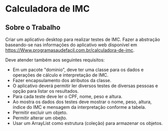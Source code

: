 # Calculadora de IMC

## Sobre o Trabalho

Criar um aplicativo desktop para realizar testes de IMC. Fazer a abstração baseando-se nas informações do aplicativo web disponível em https://Www.programasaudefacil.com.br/calculadora-de-imc.

Deve atender também aos seguintes requisitos:
- Em um pacote "dominio", deve ter uma classe para os dados e operações de cálculo e interpretação de IMC.
- Fazer encapsulamento dos atributos da classe.
- O aplicativo deverá permitir ler diversos testes de diversas pessoas e opção para listar os resultados.
- Para cada teste deve ler o CPF, nome, peso e altura.
- Ao mostra os dados dos testes deve mostrar o nome,
peso, altura, índice do IMC e mensagem da interpretação conforme a tabela.
- Permitir excluir um objeto.
- Permitir alterar um obejto.
- Usar um ArrayList como estrutura (coleção) para
armazenar os objetos. 
